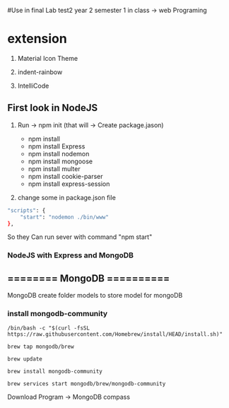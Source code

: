 #Use in final Lab test2 year 2 semester 1 in class -> web Programing
# extension
1. Material Icon Theme

2. indent-rainbow

3. IntelliCode


## First look in NodeJS

1. Run -> npm init (that will -> Create package.jason)
   * npm install
   * npm install Express
   * npm install nodemon
   * npm install mongoose
   * npm install multer
   * npm install cookie-parser
   * npm install express-session

3. change some in package.json file
``` bash
"scripts": {
    "start": "nodemon ./bin/www"
},
```

So they Can run sever with command "npm start"

### NodeJS with Express and MongoDB

## ======== MongoDB ==========
MongoDB create folder models to store model for mongoDB

### install mongodb-community

`/bin/bash -c "$(curl -fsSL https://raw.githubusercontent.com/Homebrew/install/HEAD/install.sh)"`

`brew tap mongodb/brew`

`brew update`

`brew install mongodb-community`

`brew services start mongodb/brew/mongodb-community`



Download Program -> MongoDB compass
